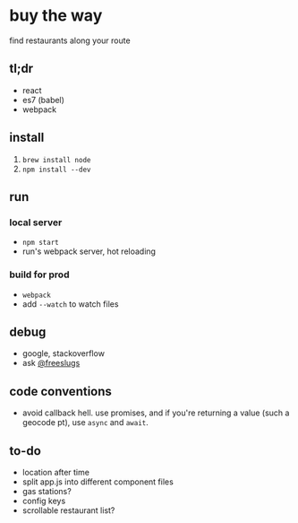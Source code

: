 # buy the way
find restaurants along your route

## tl;dr
- react
- es7 (babel)
- webpack

## install
1. `brew install node`
1. `npm install --dev`

## run
### local server
- `npm start`
- run's webpack server, hot reloading

### build for prod
- `webpack`
- add `--watch` to watch files

## debug
- google, stackoverflow
- ask [@freeslugs](https://github.com/freeslugs)

## code conventions
- avoid callback hell. use promises, and if you're returning a value (such a geocode pt), use `async` and `await`.

## to-do
- location after time
- split app.js into different component files
- gas stations?
- config keys
- scrollable restaurant list?
